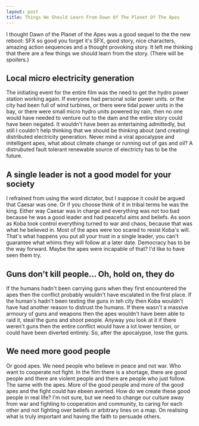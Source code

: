 ```yaml
---
layout: post
title: Things We Should Learn From Dawn Of The Planet Of The Apes 
---
```


I thought Dawn of the Planet of the Apes was a good sequel to the the new reboot: SFX so good you forget it's SFX, good story, nice characters, amazing action sequences and a thought provoking story. It left me thinking that there are a few things we should learn from the story. (There will be spoilers.)

## Local micro electricity generation
The initiating event for the entire film was the need to get the hydro power station working again. If everyone had personal solar power units. or the city had been full of wind turbines, or there were tidal power units in the bay, or there were small micro hydro units powered by rain, then no one would have needed to venture out to the dam and the entire story could have been negated. It wouldn't have been as entertaining admittedly, but still I couldn't help thinking that we should be thinking about (and creating) distributed electricity generation. Never mind a viral apocalypse and initelligent apes, what about climate change or running out of gas and oil? A distrubuted fault tolerant renewable source of electricty has to be the future.

## A single leader is not a good model for your society
I refrained from using the word dictator, but I suppose it could be argued that Caesar was one. Or if you choose think of it in tribal terms he was the king. Either way Caesar was in charge and everything was not too bad because he was a good leader and had peaceful aims and beliefs. As soon as Koba took control everything turned to war and chaos, because that was what he believed in. Most of the apes were too scared to resist Koba's will. That's what happens you put all your trust in a single leader, you can't guarantee what whims they will follow at a later date. Democracy has to be the way forward. Maybe the apes were incapable of that? I'd like to have seen them try.

## Guns don't kill people... Oh, hold on, they do
If the humans hadn't been carrying guns when they first encountered the apes then the conflict probably wouldn't have escalated in the first place. If the human's hadn't been testing the guns in teh city then Koba wouldn't have had another reason to distrust the humans. If there wasn't a massive armoury of guns and weapons then the apes wouldn't have been able to raid it, steal the guns and shoot people. Anyway you look at it if there weren't guns then the entire conflict would have a lot lower tension, or could have been diverted entirely. So, after the apocalypse, lose the guns.

## We need more good people
Or good apes. We need people who believe in peace and not war. Who want to cooperate not fight. In the film there is a shortage, there are good people and there are violent people and there are people who just follow. The same with the apes. More of the good people and more of the good apes and the fight could hav ebeen averted. How do we create these good people in real life? I'm not sure, but we need to change our culture away from war and fighting to cooperation and community, to caring for each other and not fighting over beliefs or arbitrary lines on a map. On realising what is truly important and having the faith to persuade others.
